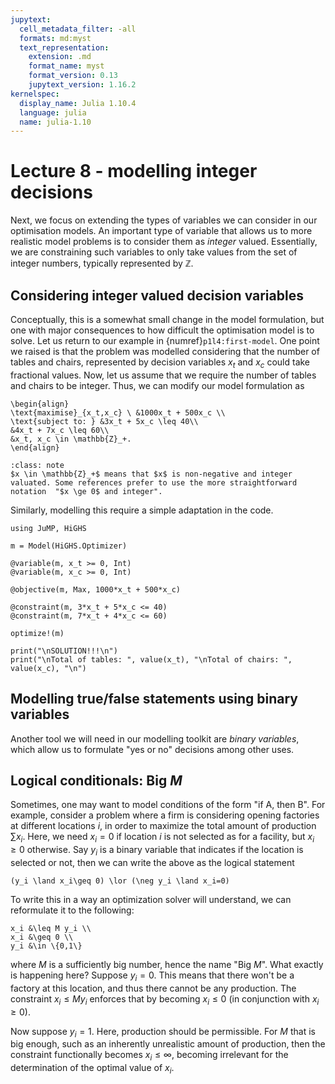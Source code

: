 ```yaml
---
jupytext:
  cell_metadata_filter: -all
  formats: md:myst
  text_representation:
    extension: .md
    format_name: myst
    format_version: 0.13
    jupytext_version: 1.16.2
kernelspec:
  display_name: Julia 1.10.4
  language: julia
  name: julia-1.10
---
```


# Lecture 8 - modelling integer decisions

Next, we focus on extending the types of variables we can consider in our optimisation models. An important type of variable that allows us to more realistic model problems is to consider them as *integer* valued. Essentially, we are constraining such variables to only take values from the set of integer numbers, typically represented by $\mathbb{Z}$.

## Considering integer valued decision variables

Conceptually, this is a somewhat small change in the model formulation, but one with major consequences to how difficult the optimisation model is to solve. Let us return to our example in {numref}`p1l4:first-model`. One point we raised is that the problem was modelled considering that the number of tables and chairs, represented by decision variables $x_t$ and $x_c$ could take fractional values. Now, let us assume that we require the number of tables and chairs to be integer. Thus, we can modify our model formulation as 

```{math}
\begin{align}
\text{maximise}_{x_t,x_c} \ &1000x_t + 500x_c \\
\text{subject to: } &3x_t + 5x_c \leq 40\\
&4x_t + 7x_c \leq 60\\
&x_t, x_c \in \mathbb{Z}_+.
\end{align}
```

```{admonition} Alternative notation for integer-valued variables
:class: note
$x \in \mathbb{Z}_+$ means that $x$ is non-negative and integer valuated. Some references prefer to use the more straightforward notation  "$x \ge 0$ and integer".  
```

Similarly, modelling this require a simple adaptation in the code.

```{code-cell}
using JuMP, HiGHS

m = Model(HiGHS.Optimizer)

@variable(m, x_t >= 0, Int)
@variable(m, x_c >= 0, Int)

@objective(m, Max, 1000*x_t + 500*x_c)

@constraint(m, 3*x_t + 5*x_c <= 40)
@constraint(m, 7*x_t + 4*x_c <= 60)

optimize!(m)

print("\nSOLUTION!!!\n")
print("\nTotal of tables: ", value(x_t), "\nTotal of chairs: ", value(x_c), "\n")
```


## Modelling true/false statements using binary variables

Another tool we will need in our modelling toolkit are _binary variables_, which allow us to formulate "yes or no" decisions among other uses.


## Logical conditionals: Big $M$

Sometimes, one may want to model conditions of the form "if A, then B".
For example, consider a problem where a firm is considering opening factories at different locations $i$, in order to maximize the total amount of production $\sum x_i$.
Here, we need $x_i=0$ if location $i$ is not selected as for a facility, but $x_i\geq 0$ otherwise.
Say $y_i$ is a binary variable that indicates if the location is selected or not, then we can write the above as the logical statement

```{math}
(y_i \land x_i\geq 0) \lor (\neg y_i \land x_i=0)
```

To write this in a way an optimization solver will understand, we can reformulate it to the following:

```{math}
x_i &\leq M y_i \\
x_i &\geq 0 \\
y_i &\in \{0,1\}
```

where $M$ is a sufficiently big number, hence the name "Big $M$".
What exactly is happening here?
Suppose $y_i=0$.
This means that there won't be a factory at this location, and thus there cannot be any production.
The constraint $x_i\leq M y_i$ enforces that by becoming $x_i\leq 0$ (in conjunction with $x_i\geq 0$).

Now suppose $y_i=1$.
Here, production should be permissible.
For $M$ that is big enough, such as an inherently unrealistic amount of production, then the constraint functionally becomes $x_i\leq \infty$, becoming irrelevant for the determination of the optimal value of $x_i$.
